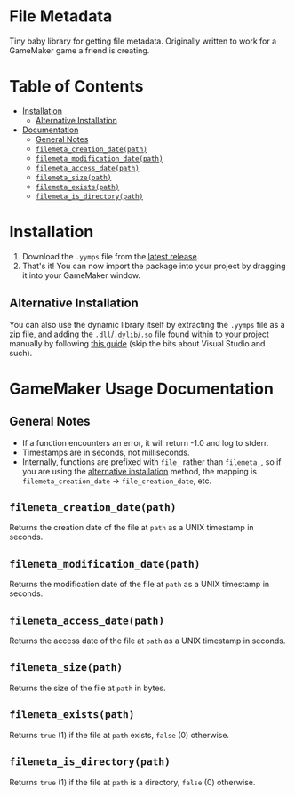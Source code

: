 # File Metadata
Tiny baby library for getting file metadata. Originally written to work for a GameMaker game a friend is creating.

# Table of Contents
* [Installation](#installation)
  * [Alternative Installation](#alternative-installation)
* [Documentation](#documentation)
  * [General Notes](#general-notes)
  * [`filemeta_creation_date(path)`](#filemeta_creation_datepath)
  * [`filemeta_modification_date(path)`](#filemeta_modification_datepath)
  * [`filemeta_access_date(path)`](#filemeta_access_datepath)
  * [`filemeta_size(path)`](#filemeta_sizepath)
  * [`filemeta_exists(path)`](#filemeta_existspath)
  * [`filemeta_is_directory(path)`](#filemeta_is_directorypath)

# Installation

1. Download the `.yymps` file from the [latest release](https://github.com/SpikeHD/file-metadata/releases/latest).
3. That's it! You can now import the package into your project by dragging it into your GameMaker window.

## Alternative Installation
You can also use the dynamic library itself by extracting the `.yymps` file as a zip file, and adding the `.dll`/`.dylib`/`.so` file found within to your project manually by following [this guide](https://forum.gamemaker.io/index.php?threads/basic-extension-creation.42662/) (skip the bits about Visual Studio and such).

# GameMaker Usage Documentation

## General Notes

* If a function encounters an error, it will return -1.0 and log to stderr.
* Timestamps are in seconds, not milliseconds.
* Internally, functions are prefixed with `file_` rather than `filemeta_`, so if you are using the [alternative installation](#alternative-installation) method, the mapping is `filemeta_creation_date` -> `file_creation_date`, etc.

## `filemeta_creation_date(path)`

Returns the creation date of the file at `path` as a UNIX timestamp in seconds.

## `filemeta_modification_date(path)`

Returns the modification date of the file at `path` as a UNIX timestamp in seconds.

## `filemeta_access_date(path)`

Returns the access date of the file at `path` as a UNIX timestamp in seconds.

## `filemeta_size(path)`

Returns the size of the file at `path` in bytes.

## `filemeta_exists(path)`

Returns `true` (1) if the file at `path` exists, `false` (0) otherwise.

## `filemeta_is_directory(path)`

Returns `true` (1) if the file at `path` is a directory, `false` (0) otherwise.
